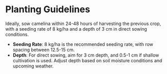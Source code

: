 # Planting Guidelines

Ideally, sow camelina within 24-48 hours of harvesting the previous crop, with a seeding rate of 8 kg/ha and a depth of 3 cm in direct sowing conditions.

- **Seeding Rate**: 8 kg/ha is the recommended seeding rate, with row spacing between 12.5-15 cm.
- **Depth**: For direct sowing, aim for 3 cm depth, and 0.5-1 cm if shallow cultivation is used. Adjust depth based on soil moisture conditions and upcoming weather.